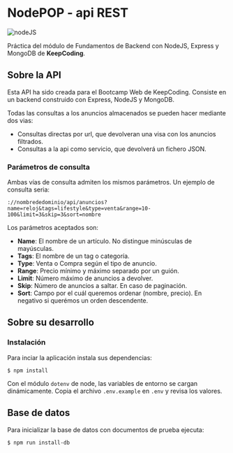 # NodePOP - api REST

![nodeJS](https://upload.wikimedia.org/wikipedia/commons/d/d9/Node.js_logo.svg)

Práctica del módulo de Fundamentos de Backend con NodeJS, Express y MongoDB de **KeepCoding**.

## Sobre la API

Esta API ha sido creada para el Bootcamp Web de KeepCoding. Consiste en un backend construido con Express, NodeJS y MongoDB.

Todas las consultas a los anuncios almacenados se pueden hacer mediante dos vias:
- Consultas directas por url, que devolveran una visa con los anuncios filtrados.
- Consultas a la api como servicio, que devolverá un fichero JSON.

### Parámetros de consulta

Ambas vías de consulta admiten los mismos parámetros. Un ejemplo de consulta seria:
```
://nombrededominio/api/anuncios?name=reloj&tags=lifestyle&type=venta&range=10-100&limit=3&skip=3&sort=nombre
```

Los parámetros aceptados son:
- **Name**: El nombre de un artículo. No distingue minúsculas de mayúsculas.
- **Tags**: El nombre de un tag o categoría.
- **Type**: Venta o Compra según el tipo de anuncio.
- **Range**: Precio mínimo y máximo separado por un guión.
- **Limit**: Número máximo de anuncios a devolver.
- **Skip**: Número de anuncios a saltar. En caso de paginación.
- **Sort**: Campo por el cuál queremos ordenar (nombre, precio). En negativo si querémos un orden descendente.

## Sobre su desarrollo

### Instalación

Para inciar la aplicación instala sus dependencias:
```shell
$ npm install
```

Con el módulo `dotenv` de node, las variables de entorno se cargan dinámicamente. Copia el archivo `.env.example` en `.env` y revisa los valores.

## Base de datos
Para inicializar la base de datos con documentos de prueba ejecuta:
```shell
$ npm run install-db
```


